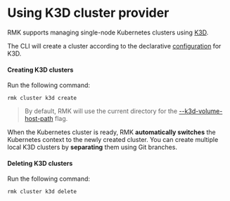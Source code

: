 # Using K3D cluster provider

RMK supports managing single-node Kubernetes clusters using [K3D](https://k3d.io).

The CLI will create a cluster according to the
declarative [configuration](https://github.com/edenlabllc/cluster-deps.bootstrap.infra/blob/develop/etc/deps/develop/values/k3d-cluster.yaml.gotmpl)
for K3D.

#### Creating K3D clusters

Run the following command:

```shell
rmk cluster k3d create
```

> By default, RMK will use the current directory for the [--k3d-volume-host-path](../../commands.md#create-c-1) flag.

When the Kubernetes cluster is ready, RMK **automatically switches** the Kubernetes context to the newly created
cluster. You can create multiple local K3D clusters by **separating** them using Git branches.

#### Deleting K3D clusters

Run the following command:

```shell
rmk cluster k3d delete
```
